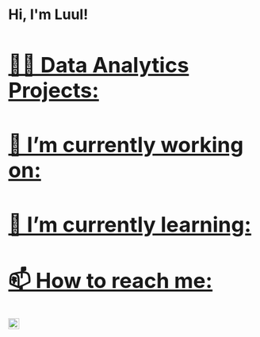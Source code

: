 <h1>Hi, I'm Luul! <br/><a href="https://github.com/Lcadaawe">
<h2>👨‍💻 Data Analytics Projects:</h2>


<h2>🔭 I’m currently working on:</h2>
<h2> 🌱 I’m currently learning:</h2>
<h2> 📫 How to reach me:</h2>
<img align="left" alt="LuulCadaawe | LinkedIn" width="22px" src="https://cdn.jsdelivr.net/npm/simple-icons@v3/icons/linkedin.svg" />




<!--
**joshmadakor1/joshmadakor1** is a ✨ _special_ ✨ repository because its `README.md` (this file) appears on your GitHub profile.

Here are some ideas to get you started:

- 🔭 I’m currently working on ...
- 🌱 I’m currently learning ...
- 👯 I’m looking to collaborate on ...
- 🤔 I’m looking for help with ...
- 💬 Ask me about ...
- 📫 How to reach me: ...
- 😄 Pronouns: ...
- ⚡ Fun fact: ...
-->
